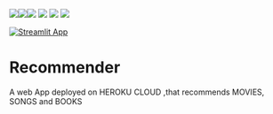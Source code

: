 <img src=https://img.shields.io/badge/build%20with-python-yellow><img src="https://img.shields.io/badge/-machine Learning-yellow"><img src="https://img.shields.io/badge/-HTML5-orange"> <img src="https://img.shields.io/badge/-Streamlit-blueviolet"> <img src=https://img.shields.io/badge/-Streamlit-Cloud-green> <img src="https://img.shields.io/badge/deployed%20in-streamlit-blue"> 

[![Streamlit App](https://static.streamlit.io/badges/streamlit_badge_black_white.svg)](https://share.streamlit.io/gagan3012/keytotext/UI/app.py)

# Recommender
A web App deployed on HEROKU CLOUD ,that recommends MOVIES, SONGS and BOOKS
